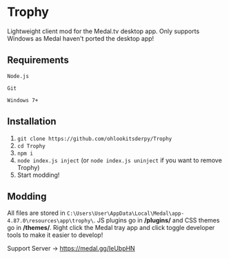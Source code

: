 # Trophy
Lightweight client mod for the Medal.tv desktop app. Only supports Windows as Medal haven't ported the desktop app!

## Requirements
``Node.js``

``Git``

``Windows 7+``

## Installation 
1. ``git clone https://github.com/ohlookitsderpy/Trophy``
2. ``cd Trophy``
3. ``npm i``
4. ``node index.js inject`` (or ``node index.js uninject`` if you want to remove Trophy)
5. Start modding!

## Modding
All files are stored in ``C:\Users\User\AppData\Local\Medal\app-4.87.0\resources\app\trophy\``. JS plugins go in **/plugins/** and CSS themes go in **/themes/**. Right click the Medal tray app and click toggle developer tools to make it easier to develop!


Support Server -> https://medal.gg/IeUbpHN
